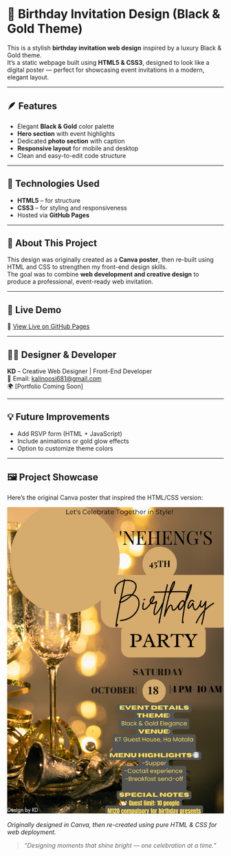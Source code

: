 # 🎉 Birthday Invitation Design (Black & Gold Theme)

This is a stylish **birthday invitation web design** inspired by a luxury Black & Gold theme.  
It’s a static webpage built using **HTML5 & CSS3**, designed to look like a digital poster — perfect for showcasing event invitations in a modern, elegant layout.

---

## 🪶 Features
- Elegant **Black & Gold** color palette  
- **Hero section** with event highlights  
- Dedicated **photo section** with caption  
- **Responsive layout** for mobile and desktop  
- Clean and easy-to-edit code structure  

---

## 🧰 Technologies Used
- **HTML5** – for structure  
- **CSS3** – for styling and responsiveness  
- Hosted via **GitHub Pages**

---

## 🧠 About This Project
This design was originally created as a **Canva poster**, then re-built using HTML and CSS to strengthen my front-end design skills.  
The goal was to combine **web development and creative design** to produce a professional, event-ready web invitation.

---

## 🚀 Live Demo
🔗 [View Live on GitHub Pages](https://kalinoosi681-droid.github.io/birthday-invite-template/)

---

## 👨‍🎨 Designer & Developer
**KD** – Creative Web Designer | Front-End Developer  
📧 Email: kalinoosi681@gmail.com  
🌍 [Portfolio Coming Soon]  

---

## 💡 Future Improvements
- Add RSVP form (HTML + JavaScript)  
- Include animations or gold glow effects  
- Option to customize theme colors  

---
## 🖼️ Project Showcase

Here’s the original Canva poster that inspired the HTML/CSS version:

![Canva Poster Preview](https://github.com/kalinoosi681-droid/birthday-invite-template/blob/main/Canva%20poster.png)

_Originally designed in Canva, then re-created using pure HTML & CSS for web deployment._


> _“Designing moments that shine bright — one celebration at a time.”_
